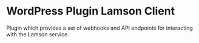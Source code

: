 # WordPress Plugin Lamson Client
Plugin which provides a set of webhooks and API endpoints for interacting with the Lamson service.
